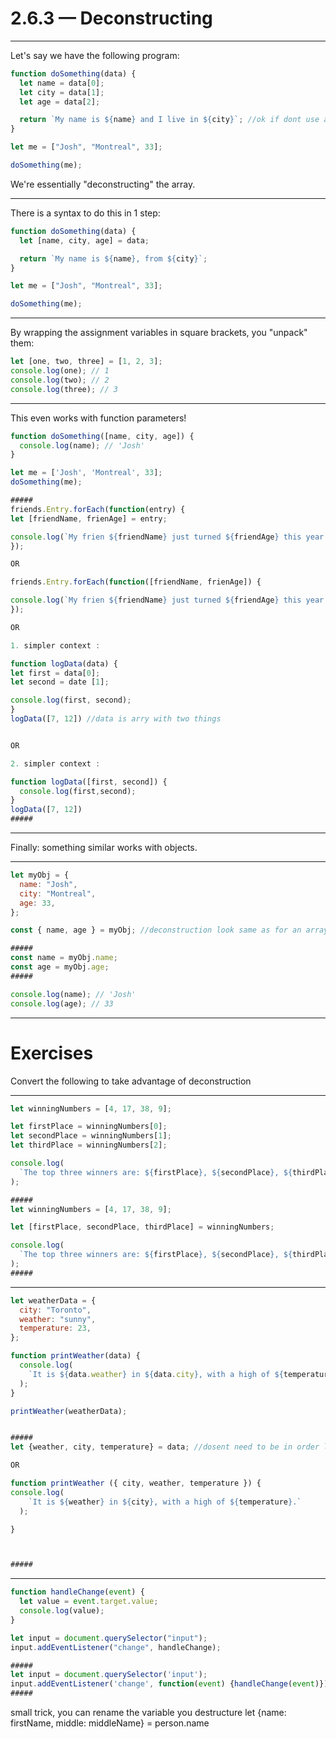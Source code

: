 # 2.6.3 — Deconstructing

---

Let's say we have the following program:

```js
function doSomething(data) {
  let name = data[0];
  let city = data[1];
  let age = data[2];

  return `My name is ${name} and I live in ${city}`; //ok if dont use age
}

let me = ["Josh", "Montreal", 33];

doSomething(me);
```

We're essentially "deconstructing" the array.

---

There is a syntax to do this in 1 step:

```js
function doSomething(data) {
  let [name, city, age] = data;

  return `My name is ${name}, from ${city}`;
}

let me = ["Josh", "Montreal", 33];

doSomething(me);
```

---

By wrapping the assignment variables in square brackets, you "unpack" them:

```js
let [one, two, three] = [1, 2, 3];
console.log(one); // 1
console.log(two); // 2
console.log(three); // 3
```

---

This even works with function parameters!

```js
function doSomething([name, city, age]) {
  console.log(name); // 'Josh'
}

let me = ['Josh', 'Montreal', 33];
doSomething(me);

#####
friends.Entry.forEach(function(entry) {
let [friendName, frienAge] = entry;

console.log(`My frien ${friendName} just turned ${friendAge} this year!`)
});

OR

friends.Entry.forEach(function([friendName, frienAge]) {

console.log(`My frien ${friendName} just turned ${friendAge} this year!`)
});

OR

1. simpler context :

function logData(data) {
let first = data[0];
let second = date [1];

console.log(first, second);
}
logData([7, 12]) //data is arry with two things


OR

2. simpler context :

function logData([first, second]) {
  console.log(first,second);
}
logData([7, 12])
#####
```

---

Finally: something similar works with objects.

---

```js
let myObj = {
  name: "Josh",
  city: "Montreal",
  age: 33,
};

const { name, age } = myObj; //deconstruction look same as for an array. But have to specify the specific key.

#####
const name = myObj.name;
const age = myObj.age;
#####

console.log(name); // 'Josh'
console.log(age); // 33
```

---

# Exercises

Convert the following to take advantage of deconstruction

---

```js
let winningNumbers = [4, 17, 38, 9];

let firstPlace = winningNumbers[0];
let secondPlace = winningNumbers[1];
let thirdPlace = winningNumbers[2];

console.log(
  `The top three winners are: ${firstPlace}, ${secondPlace}, ${thirdPlace}.`
);

#####
let winningNumbers = [4, 17, 38, 9];

let [firstPlace, secondPlace, thirdPlace] = winningNumbers;

console.log(
  `The top three winners are: ${firstPlace}, ${secondPlace}, ${thirdPlace}.`
);
#####
```

---

```js
let weatherData = {
  city: "Toronto",
  weather: "sunny",
  temperature: 23,
};

function printWeather(data) {
  console.log(
    `It is ${data.weather} in ${data.city}, with a high of ${temperature}.`
  );
}

printWeather(weatherData);


#####
let {weather, city, temperature} = data; //dosent need to be in order like for an array.

OR

function printWeather ({ city, weather, temperature }) {
console.log(
    `It is ${weather} in ${city}, with a high of ${temperature}.`
  );

}



#####
```

---

```js
function handleChange(event) {
  let value = event.target.value;
  console.log(value);
}

let input = document.querySelector("input");
input.addEventListener("change", handleChange);

#####
let input = document.querySelector('input');
input.addEventListener('change', function(event) {handleChange(event)});
#####
```

small trick, you can rename the variable you destructure
let {name: firstName, middle: middleName} = person.name
